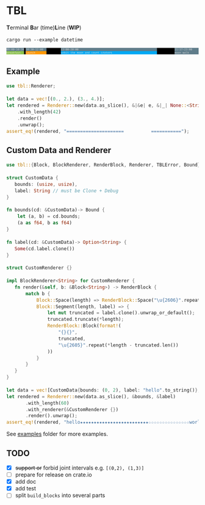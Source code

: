 # TBL

**T**erminal **B**ar (time)**L**ine (**WIP**)

`cargo run --example datetime`

![](img/timeline.png)

## Example

```rust
use tbl::Renderer;

let data = vec![(0., 2.), (3., 4.)];
let rendered = Renderer::new(data.as_slice(), &|&e| e, &|_| None::<String>) // explicit type for Option<Label>
    .with_length(42)
    .render()
    .unwrap();
assert_eq!(rendered, "=====================          ===========");
```

## Custom Data and Renderer

```rust
use tbl::{Block, BlockRenderer, RenderBlock, Renderer, TBLError, Bound};

struct CustomData {
   bounds: (usize, usize),
   label: String // must be Clone + Debug
}

fn bounds(cd: &CustomData)-> Bound {
    let (a, b) = cd.bounds;
    (a as f64, b as f64)
}

fn label(cd: &CustomData)-> Option<String> {
   Some(cd.label.clone())
}

struct CustomRenderer {}

impl BlockRenderer<String> for CustomRenderer {
   fn render(&self, b: &Block<String>) -> RenderBlock {
       match b {
           Block::Space(length) => RenderBlock::Space("\u{2606}".repeat(*length)),
           Block::Segment(length, label) => {
               let mut truncated = label.clone().unwrap_or_default();
               truncated.truncate(*length);
               RenderBlock::Block(format!(
                   "{}{}",
                   truncated,
                   "\u{2605}".repeat(*length - truncated.len())
               ))
           }
       }
   }
}

let data = vec![CustomData{bounds: (0, 2), label: "hello".to_string()}, CustomData{bounds: (3, 4), label: "world!".to_string()}];
let rendered = Renderer::new(data.as_slice(), &bounds, &label)
       .with_length(60)
       .with_renderer(&CustomRenderer {})
       .render().unwrap();
assert_eq!(rendered, "hello★★★★★★★★★★★★★★★★★★★★★★★★★☆☆☆☆☆☆☆☆☆☆☆☆☆☆☆world!★★★★★★★★★");
```

See [examples](examples) folder for more examples.

## TODO

- [x] ~~support or~~ forbid joint intervals e.g. `[(0,2), (1,3)]`
- [ ] prepare for release on crate.io
- [x] add doc
- [x] add test
- [ ] split `build_blocks` into several parts